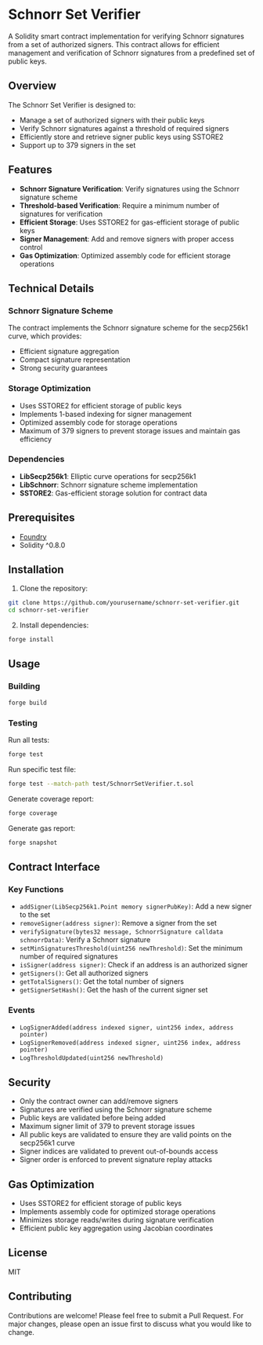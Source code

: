 # Schnorr Set Verifier

A Solidity smart contract implementation for verifying Schnorr signatures from a set of authorized signers. This contract allows for efficient management and verification of Schnorr signatures from a predefined set of public keys.

## Overview

The Schnorr Set Verifier is designed to:
- Manage a set of authorized signers with their public keys
- Verify Schnorr signatures against a threshold of required signers
- Efficiently store and retrieve signer public keys using SSTORE2
- Support up to 379 signers in the set

## Features

- **Schnorr Signature Verification**: Verify signatures using the Schnorr signature scheme
- **Threshold-based Verification**: Require a minimum number of signatures for verification
- **Efficient Storage**: Uses SSTORE2 for gas-efficient storage of public keys
- **Signer Management**: Add and remove signers with proper access control
- **Gas Optimization**: Optimized assembly code for efficient storage operations

## Technical Details

### Schnorr Signature Scheme
The contract implements the Schnorr signature scheme for the secp256k1 curve, which provides:
- Efficient signature aggregation
- Compact signature representation
- Strong security guarantees

### Storage Optimization
- Uses SSTORE2 for efficient storage of public keys
- Implements 1-based indexing for signer management
- Optimized assembly code for storage operations
- Maximum of 379 signers to prevent storage issues and maintain gas efficiency

### Dependencies
- **LibSecp256k1**: Elliptic curve operations for secp256k1
- **LibSchnorr**: Schnorr signature scheme implementation
- **SSTORE2**: Gas-efficient storage solution for contract data

## Prerequisites

- [Foundry](https://book.getfoundry.sh/getting-started/installation)
- Solidity ^0.8.0

## Installation

1. Clone the repository:
```bash
git clone https://github.com/yourusername/schnorr-set-verifier.git
cd schnorr-set-verifier
```

2. Install dependencies:
```bash
forge install
```

## Usage

### Building

```bash
forge build
```

### Testing

Run all tests:
```bash
forge test
```

Run specific test file:
```bash
forge test --match-path test/SchnorrSetVerifier.t.sol
```

Generate coverage report:
```bash
forge coverage
```

Generate gas report:
```bash
forge snapshot
```

## Contract Interface

### Key Functions

- `addSigner(LibSecp256k1.Point memory signerPubKey)`: Add a new signer to the set
- `removeSigner(address signer)`: Remove a signer from the set
- `verifySignature(bytes32 message, SchnorrSignature calldata schnorrData)`: Verify a Schnorr signature
- `setMinSignaturesThreshold(uint256 newThreshold)`: Set the minimum number of required signatures
- `isSigner(address signer)`: Check if an address is an authorized signer
- `getSigners()`: Get all authorized signers
- `getTotalSigners()`: Get the total number of signers
- `getSignerSetHash()`: Get the hash of the current signer set

### Events

- `LogSignerAdded(address indexed signer, uint256 index, address pointer)`
- `LogSignerRemoved(address indexed signer, uint256 index, address pointer)`
- `LogThresholdUpdated(uint256 newThreshold)`

## Security

- Only the contract owner can add/remove signers
- Signatures are verified using the Schnorr signature scheme
- Public keys are validated before being added
- Maximum signer limit of 379 to prevent storage issues
- All public keys are validated to ensure they are valid points on the secp256k1 curve
- Signer indices are validated to prevent out-of-bounds access
- Signer order is enforced to prevent signature replay attacks

## Gas Optimization

- Uses SSTORE2 for efficient storage of public keys
- Implements assembly code for optimized storage operations
- Minimizes storage reads/writes during signature verification
- Efficient public key aggregation using Jacobian coordinates

## License

MIT

## Contributing

Contributions are welcome! Please feel free to submit a Pull Request. For major changes, please open an issue first to discuss what you would like to change.

